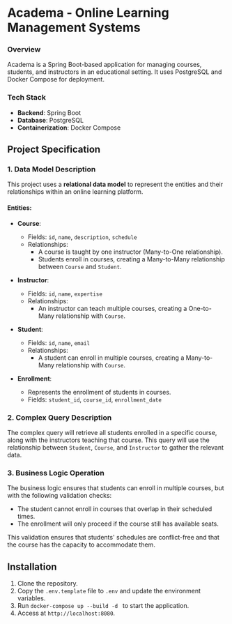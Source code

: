 # Academa - Online Learning Management Systems

### Overview
Academa is a Spring Boot-based application for managing courses, students, and instructors in an educational setting. It uses PostgreSQL and Docker Compose for deployment.

### Tech Stack
- **Backend**: Spring Boot
- **Database**: PostgreSQL
- **Containerization**: Docker Compose

## Project Specification

### 1. **Data Model Description**

This project uses a **relational data model** to represent the entities and their relationships within an online learning platform.
#### Entities:

- **Course**:
    - Fields: `id`, `name`, `description`, `schedule`
    - Relationships:
        - A course is taught by one instructor (Many-to-One relationship).
        - Students enroll in courses, creating a Many-to-Many relationship between `Course` and `Student`.

- **Instructor**:
    - Fields: `id`, `name`, `expertise`
    - Relationships:
        - An instructor can teach multiple courses, creating a One-to-Many relationship with `Course`.

- **Student**:
    - Fields: `id`, `name`, `email`
    - Relationships:
        - A student can enroll in multiple courses, creating a Many-to-Many relationship with `Course`.

- **Enrollment**:
    - Represents the enrollment of students in courses.
    - Fields: `student_id`, `course_id`, `enrollment_date`

### 2. **Complex Query Description**

The complex query will retrieve all students enrolled in a specific course, along with the instructors teaching that course. This query will use the relationship between `Student`, `Course`, and `Instructor` to gather the relevant data.

### 3. **Business Logic Operation**

The business logic ensures that students can enroll in multiple courses, but with the following validation checks:
- The student cannot enroll in courses that overlap in their scheduled times.
- The enrollment will only proceed if the course still has available seats.

This validation ensures that students' schedules are conflict-free and that the course has the capacity to accommodate them.


## Installation
1. Clone the repository.
2. Copy the `.env.template` file to `.env` and update the environment variables.
3. Run `docker-compose up --build -d ` to start the application.
4. Access at `http://localhost:8080`.
